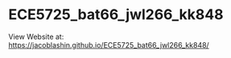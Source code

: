 # ECE5725_bat66_jwl266_kk848

View Website at: https://jacoblashin.github.io/ECE5725_bat66_jwl266_kk848/
